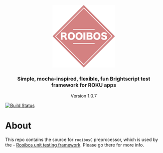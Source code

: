<p align="center">
  <img src="images/logo.png" alt="Rooibos test framework" width="200" height="200"/>
</p>
<h3 align="center">
Simple, mocha-inspired, flexible, fun Brightscript test framework for ROKU apps
</h3>
<p align="center">
  Version 1.0.7
</p>

[![Build Status](https://travis-ci.org/georgejecook/rooibosPreprocessor.svg?branch=master)](https://travis-ci.org/georgejecook/rooibosPreprocessor)

# About

This repo contains the source for `rooibosC` preprocessor, which is used by the  - [Rooibos unit testing framework](https://github.com/georgejecook/rooibos). Please go there for more info.

